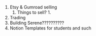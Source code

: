 1. Etsy & Gumroad selling
	1. Things to sell?
		1. 
2. Trading
3. Building Serene??????????
4. Notion Templates for students and such